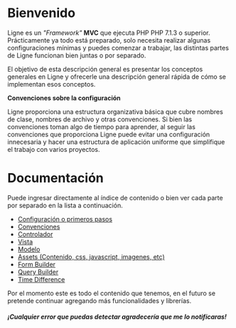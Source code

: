 # Bienvenido
Ligne es un *"Framework"* **MVC** que ejecuta PHP PHP 7.1.3 o superior. Prácticamente ya todo está preparado, solo necesita realizar algunas configuraciones mínimas y puedes comenzar a trabajar, las distintas partes de Ligne funcionan bien juntas o por separado.

El objetivo de esta descripción general es presentar los conceptos generales en Ligne y ofrecerle una descripción general rápida de cómo se implementan esos conceptos.

**Convenciones sobre la configuración**

Ligne proporciona una estructura organizativa básica que cubre nombres de clase, nombres de archivo y otras convenciones. Si bien las convenciones toman algo de tiempo para aprender, al seguir las convenciones que proporciona Ligne puede evitar una configuración innecesaria y hacer una estructura de aplicación uniforme que simplifique el trabajo con varios proyectos.

# Documentación
Puede ingresar directamente al índice de contenido o bien ver cada parte por separado en la lista a continuación.

- [Configuración o primeros pasos](https://itsalb3rt.github.io/ligne_php_framework_documentacion/Configuracion.htm "Configuración o primeros pasos")
- [Convenciones](https://itsalb3rt.github.io/ligne_php_framework_documentacion/convenciones.htm "Convenciones")
- [Controlador](https://itsalb3rt.github.io/ligne_php_framework_documentacion/controladores.htm "Controlador")
- [Vista](https://itsalb3rt.github.io/ligne_php_framework_documentacion/Vista.htm "Vista")
- [Modelo](https://itsalb3rt.github.io/ligne_php_framework_documentacion/modelo.htm "Modelo")
- [Assets (Contenido, css, javascript, imagenes, etc)](https://itsalb3rt.github.io/ligne_php_framework_documentacion/Assets.htm "Assets (Contenido, css, javascript, imagenes, etc)")
- [Form Builder](https://itsalb3rt.github.io/ligne_php_framework_documentacion/Constructor%20de%20formularios.htm "Form Builder")
- [Query Builder](https://itsalb3rt.github.io/ligne_php_framework_documentacion/query_builder.htm "Query Builder")
- [Time Difference](https://itsalb3rt.github.io/ligne_php_framework_documentacion/time_difference.htm "Time Difference")

Por el momento este es todo el contenido que tenemos, en el futuro se pretende continuar agregando más funcionalidades y librerías.

##### ¡Cualquier error que puedas detectar agradecería que me lo notificaras!
